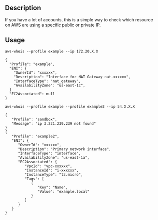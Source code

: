 ## Description

If you have a lot of accounts, this is a simple way to check which resource on AWS are using a specific public or private IP.

## Usage

`aws-whois --profile example --ip 172.20.X.X`

```log
{
  "Profile": "example",
  "ENI": {
    "OwnerId": "xxxxxx",
    "Description": "Interface for NAT Gateway nat-xxxxxx",
    "InterfaceType": "nat_gateway",
    "AvailabilityZone": "us-east-1c",
  }
  "EC2Associated": null
}
```

`aws-whois --profile example --profile example2 --ip 54.X.X.X`

```log
{
   "Profile": "sandbox",
   "Message": "ip 3.221.239.239 not found"
}
{
   "Profile": "example2",
   "ENI": {
      "OwnerId": "xxxxxx",
      "Description": "Primary network interface",
      "InterfaceType": "interface",
      "AvailabilityZone": "us-east-1a",
      "EC2Associated": {
         "VpcId": "vpc-xxxxxx",
         "InstanceId": "i-xxxxxx",
         "InstanceType": "t3.micro",
         "Tags": [
            {
               "Key": "Name",
               "Value": "example.local"
            }
         ]
      }
   }
}
```
